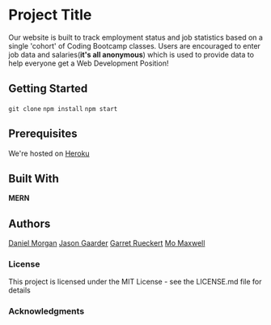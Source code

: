 # Project Title
Our website is built to track employment status and job statistics based on a single 'cohort' of Coding Bootcamp classes. Users are encouraged to enter job data and salaries(__it's all anonymous__) which is used to provide data to help everyone get a Web Development Position!

## Getting Started
``` git clone ```
``` npm install ```
``` npm start ```

## Prerequisites
We're hosted on [Heroku]()

## Built With
**MERN**

## Authors
[Daniel Morgan](https://github.com/danielut4)
[Jason Gaarder](https://github.com/jpgaarder)
[Garret Rueckert](https://github.com/gruecke2)
[Mo Maxwell](https://github.com/MorganMaxwell)

### License
This project is licensed under the MIT License - see the LICENSE.md file for details

### Acknowledgments
